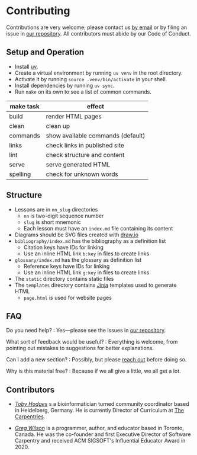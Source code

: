 # Contributing

Contributions are very welcome;
please contact us [by email][email] or by filing an issue in [our repository][repo].
All contributors must abide by our Code of Conduct.

## Setup and Operation

-   Install [uv][uv].
-   Create a virtual environment by running `uv venv` in the root directory.
-   Activate it by running `source .venv/bin/activate` in your shell.
-   Install dependencies by running `uv sync`.
-   Run `make` on its own to see a list of common commands.

| make task | effect                            |
| --------- | ----------------------------------|
| build     | render HTML pages                 |
| clean     | clean up                          |
| commands  | show available commands (default) |
| links     | check links in published site     |
| lint      | check structure and content       |
| serve     | serve generated HTML              |
| spelling  | check for unknown words           |

## Structure

-   Lessons are in `nn_slug` directories
    -   `nn` is two-digit sequence number
    -   `slug` is short mnemonic
    -   Each lesson must have an `index.md` file containing its content
-   Diagrams should be SVG files created with [draw.io][draw-io]
-   `bibliography/index.md` has the bibliography as a definition list
    -   Citation keys have IDs for linking
    -   Use an inline HTML link `b:key` in files to create links
-   `glossary/index.md` has the glossary as definition list
    -   Reference keys have IDs for linking
    -   Use an inline HTML link `g:key` in files to create links
-   The `static` directory contains static files
-   The `templates` directory contains [Jinja][jinja] templates used to generate HTML
    -   `page.html` is used for website pages

## FAQ

Do you need help?
:   Yes—please see the issues in [our repository][repo].

What sort of feedback would be useful?
:   Everything is welcome,
    from pointing out mistakes to suggestions for better explanations.

Can I add a new section?
:   Possibly, but please [reach out][email] before doing so.

Why is this material free?
:   Because if we all give a little, we all get a lot.

## <a id="contributors">Contributors</a>

-   [*Toby Hodges*][hodges-toby] s a bioinformatician turned community coordinator based in Heidelberg, Germany.
    He is currently Director of Curriculum at [The Carpentries][carpentries].

-   [*Greg Wilson*][wilson-greg] is a programmer, author, and educator based in Toronto, Canada.
    He was the co-founder and first Executive Director of Software Carpentry
    and received ACM SIGSOFT's Influential Educator Award in 2020.

[carpentries]: https://carpentries.org/
[draw-io]: https://www.drawio.com/
[email]: mailto:gvwilson@third-bit.com
[hodges-toby]: https://tbyhdgs.info/
[jinja]: https://jinja.palletsprojects.com/
[mccole]: https://pypi.org/project/mccole/
[repo]: https://github.com/gvwilson/change
[uv]: https://github.com/astral-sh/uv
[wilson-greg]: https://third-bit.com/
